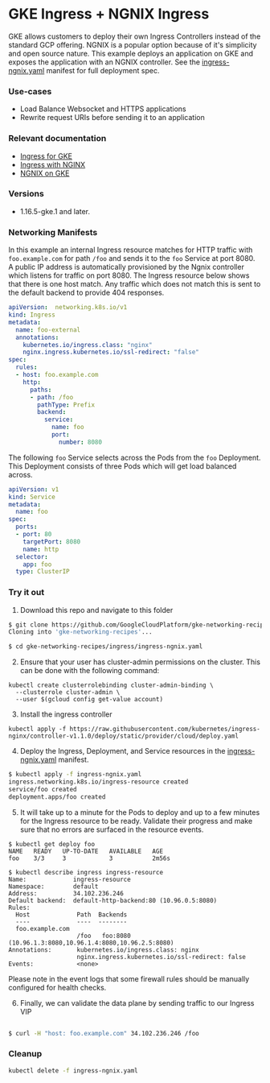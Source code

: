 
# GKE Ingress + NGNIX Ingress

GKE allows customers to deploy their own Ingress Controllers instead of the standard GCP offering. NGNIX is a popular option because of it's simplicity and open source nature. This example deploys an application on GKE and exposes the application with an NGNIX controller. See the [ingress-ngnix.yaml](./ingress-nginx.yaml) manifest for full deployment spec. 

### Use-cases

- Load Balance Websocket and HTTPS applications
- Rewrite request URIs before sending it to an application

### Relevant documentation

- [Ingress for GKE](https://cloud.google.com/kubernetes-engine/docs/concepts/ingress)
- [Ingress with NGINX](https://cloud.google.com/community/tutorials/nginx-ingress-gke)
- [NGNIX on GKE](https://kubernetes.github.io/ingress-nginx/deploy/#gce-gke)

### Versions

- 1.16.5-gke.1 and later.



### Networking Manifests

In this example an internal Ingress resource matches for HTTP traffic with `foo.example.com`  for path `/foo`  and sends it to the `foo` Service at port 8080. A public IP address is automatically provisioned by the Ngnix controller which listens for traffic on port 8080. The Ingress resource below shows that there is one host match. Any traffic which does not match this is sent to the default backend to provide 404 responses.


```yaml
apiVersion:  networking.k8s.io/v1
kind: Ingress
metadata:
  name: foo-external
  annotations:
    kubernetes.io/ingress.class: "nginx"
    nginx.ingress.kubernetes.io/ssl-redirect: "false"
spec:
  rules:
  - host: foo.example.com
    http:
      paths:
      - path: /foo
        pathType: Prefix
        backend:
          service:
            name: foo
            port:
              number: 8080
```

The following `foo` Service selects across the Pods from the `foo` Deployment. This Deployment consists of three Pods which will get load balanced across.

```yaml
apiVersion: v1
kind: Service
metadata:
  name: foo
spec:
  ports:
  - port: 80
    targetPort: 8080
    name: http
  selector:
    app: foo
  type: ClusterIP
```

### Try it out

1. Download this repo and navigate to this folder

```bash
$ git clone https://github.com/GoogleCloudPlatform/gke-networking-recipes.git
Cloning into 'gke-networking-recipes'...

$ cd gke-networking-recipes/ingress/ingress-ngnix.yaml
```
2. Ensure that your user has cluster-admin permissions on the cluster. This can be done with the following command:

```
kubectl create clusterrolebinding cluster-admin-binding \
  --clusterrole cluster-admin \
  --user $(gcloud config get-value account)
```
3. Install the ingress controller 

```
kubectl apply -f https://raw.githubusercontent.com/kubernetes/ingress-nginx/controller-v1.1.0/deploy/static/provider/cloud/deploy.yaml
```

4. Deploy the Ingress, Deployment, and Service resources in the [ingress-ngnix.yaml](./ingress-nginx.yaml) manifest.

```bash
$ kubectl apply -f ingress-ngnix.yaml
ingress.networking.k8s.io/ingress-resource created
service/foo created
deployment.apps/foo created

```


5. It will take up to a minute for the Pods to deploy and up to a few minutes for the Ingress resource to be ready. Validate their progress and make sure that no errors are surfaced in the resource events.


```
$ kubectl get deploy foo
NAME   READY   UP-TO-DATE   AVAILABLE   AGE
foo    3/3     3            3           2m56s

$ kubectl describe ingress ingress-resource
Name:             ingress-resource
Namespace:        default
Address:          34.102.236.246
Default backend:  default-http-backend:80 (10.96.0.5:8080)
Rules:
  Host             Path  Backends
  ----             ----  --------
  foo.example.com
                   /foo   foo:8080 (10.96.1.3:8080,10.96.1.4:8080,10.96.2.5:8080)
Annotations:       kubernetes.io/ingress.class: nginx
                   nginx.ingress.kubernetes.io/ssl-redirect: false
Events:            <none>
```

Please note in the event logs that some firewall rules should be manually configured for health checks.

6. Finally, we can validate the data plane by sending traffic to our Ingress VIP

```bash

$ curl -H "host: foo.example.com" 34.102.236.246 /foo

```

### Cleanup

```bash
kubectl delete -f ingress-ngnix.yaml
```